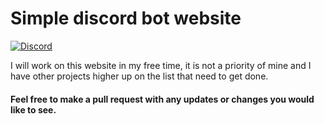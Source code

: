 # Simple discord bot website

<a href="https://discord.gg/2YQ2ydr">![Discord](https://img.shields.io/discord/692419586242641925.svg?logo=discord&colorB=7289DA)</a>

I will work on this website in my free time, it is not a priority of mine and I have other projects higher up on the list that need to get done.
#### Feel free to make a pull request with any updates or changes you would like to see.
